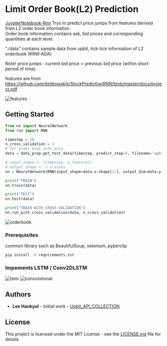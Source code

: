 # Limit Order Book(L2) Prediction

[JuypterNotebook-Rnn](https://github.com/miroblog/limit_orderbook_prediction/blob/master/nn_example.ipynb)
 Trys to predict price jumps from features derived from L2 order book information.    
Order book information contains ask, bid prices and corresponding quantities at each level.
  
"./data" contains sample data from upbit, tick-tick information of L2 orderbook (KRW-ADA)

Note! price jumps : current bid price > previous bid price (within short period of time) 

features are from https://github.com/dzitkowskik/StockPredictionRNN/blob/master/docs/project.pdf    

![features](https://github.com/miroblog/limit_orderbook_prediction/blob/master/features.png)  

## Getting Started

```python
from nn import NeuralNetwork
from rnn import RNN

timestep = 50
n_cross_validation = 3
# for order book info only
data = data_prep.get_test_data(timestep, predict_step=5, filename="upbit_l2_orderbook_ADA")

# input_shape <- (timestep, n_features)
# output_shape <- n_classes
nn = NeuralNetwork(RNN(input_shape=data.x.shape[1:], output_dim=data.y.shape[1]), class_weight={0: 1., 1: 1., 2: 1.})

print("TRAIN")
nn.train(data)

print("TEST")
nn.test(data)

print("TRAIN WITH CROSS-VALIDATION")
nn.run_with_cross_validation(data, n_cross_validation)

```
![orderbook](https://github.com/miroblog/limit_orderbook_prediction/blob/master/l2_orderbook.png)

### Prerequisites

common library such as BeautifulSoup, selenium, pyperclip

```python
pip install -r requirements.txt
```
### Impements LSTM / Conv2DLSTM 
![lstm](http://colah.github.io/posts/2015-08-Understanding-LSTMs/)
![convolutional](https://github.com/miroblog/limit_orderbook_prediction/blob/master/convolutional.png)

## Authors

* **Lee Hankyol** - *Initial work* - [Upbit_API_COLLECTION](https://github.com/miroblog/limit_orderbook_prediction)

## License

This project is licensed under the MIT License - see the [LICENSE.md](LICENSE.md) file for details
